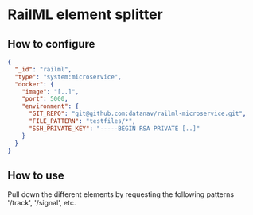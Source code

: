 # RailML element splitter

## How to configure

```json
{
  "_id": "railml",
  "type": "system:microservice",
  "docker": {
    "image": "[..]",
    "port": 5000,
    "environment": {
      "GIT_REPO": "git@github.com:datanav/railml-microservice.git",
      "FILE_PATTERN": "testfiles/*",
      "SSH_PRIVATE_KEY": "-----BEGIN RSA PRIVATE [..]"  
    }
  }
}
```

## How to use

Pull down the different elements by requesting the following patterns '/track', '/signal', etc.
